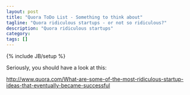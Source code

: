 ```yaml
---
layout: post
title: "Quora ToDo List - Something to think about"
tagline: "Quora ridiculous startups - or not so ridiculous?"
description: "Quora ridiculous startups"
category: 
tags: []
---
```

{% include JB/setup %}

Seriously, you should have a look at this:

http://www.quora.com/What-are-some-of-the-most-ridiculous-startup-ideas-that-eventually-became-successful



